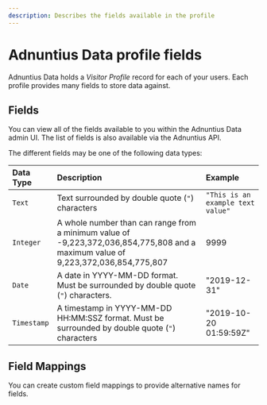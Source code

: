 ```yaml
---
description: Describes the fields available in the profile
---
```


# Adnuntius Data profile fields

Adnuntius Data holds a *Visitor Profile* record for each of your users. Each profile provides many fields to store data against.

## Fields

You can view all of the fields available to you within the Adnuntius Data admin UI. The list of fields is also available via the Adnuntius API.

The different fields may be one of the following data types:

| Data Type | Description | Example |
| :--- | :--- | :--- |
| `Text` | Text surrounded by double quote (`"`) characters | `"This is an example text value"` |
| `Integer` | A whole number than can range from a minimum value of -9,223,372,036,854,775,808 and a maximum value of 9,223,372,036,854,775,807 | 9999 |
| `Date` | A date in YYYY-MM-DD format. Must be surrounded by double quote (`"`) characters. | "2019-12-31" |
| `Timestamp` | A timestamp in YYYY-MM-DD HH:MM:SSZ format. Must be surrounded by double quote (`"`) characters | "2019-10-20 01:59:59Z" |

## Field Mappings

You can create custom field mappings to provide alternative names for fields.
